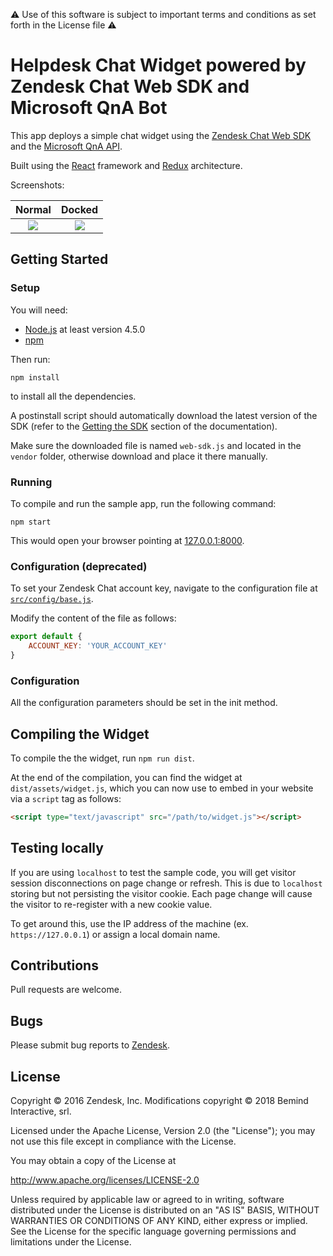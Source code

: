 ⚠️ Use of this software is subject to important terms and conditions as set forth in the License file ⚠️

# Helpdesk Chat Widget powered by Zendesk Chat Web SDK and Microsoft QnA Bot

This app deploys a simple chat widget using the [Zendesk Chat Web SDK](https://api.zopim.com/web-sdk) and the [Microsoft QnA API](https://azure.microsoft.com/it-it/services/cognitive-services/qna-maker/).

Built using the [React](https://facebook.github.io/react/) framework and [Redux](http://redux.js.org/) architecture.

Screenshots:

| Normal                             | Docked                             |
| :--------------------------------: | :--------------------------------: |
| ![](screenshots/normal_widget.png) | ![](screenshots/docked_widget.png) |

## Getting Started
### Setup
You will need:
- [Node.js](http://nodejs.org/) at least version 4.5.0
- [npm](https://www.npmjs.com/)

Then run:
```
npm install
```
to install all the dependencies.

A postinstall script should automatically download the latest version of the SDK (refer to the [Getting the SDK](https://api.zopim.com/web-sdk/#getting-the-sdk) section of the documentation).

Make sure the downloaded file is named `web-sdk.js` and located in the `vendor` folder, otherwise download and place it there manually.

### Running
To compile and run the sample app, run the following command:
```
npm start
```

This would open your browser pointing at [127.0.0.1:8000](http://127.0.0.1:8000).

### Configuration (deprecated)
To set your Zendesk Chat account key, navigate to the configuration file at [`src/config/base.js`](src/config/base.js).

Modify the content of the file as follows:
```javascript
export default {
	ACCOUNT_KEY: 'YOUR_ACCOUNT_KEY'
}
```

### Configuration
All the configuration parameters should be set in the init method.

## Compiling the Widget
To compile the the widget, run `npm run dist`.

At the end of the compilation, you can find the widget at `dist/assets/widget.js`, which you can now use to embed in your website via a `script` tag as follows:

```html
<script type="text/javascript" src="/path/to/widget.js"></script>
```
## Testing locally 
If you are using `localhost` to test the sample code, you will get visitor session disconnections on page change or refresh. This is due to `localhost` storing but not persisting the visitor cookie. Each page change will cause the visitor to re-register with a new cookie value. 

To get around this, use the IP address of the machine (ex. `https://127.0.0.1`) or assign a local domain name.

## Contributions
Pull requests are welcome.

## Bugs
Please submit bug reports to [Zendesk](https://support.zendesk.com/requests/new).

## License
Copyright &copy; 2016 Zendesk, Inc.
Modifications copyright &copy; 2018 Bemind Interactive, srl.

Licensed under the Apache License, Version 2.0 (the "License"); you may not use this file except in compliance with the License.

You may obtain a copy of the License at

http://www.apache.org/licenses/LICENSE-2.0

Unless required by applicable law or agreed to in writing, software distributed under the License is distributed on an "AS IS" BASIS, WITHOUT WARRANTIES OR CONDITIONS OF ANY KIND, either express or implied. See the License for the specific language governing permissions and limitations under the License.
